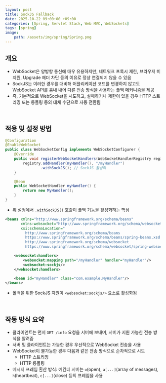 ```yaml
---
layout: post
title: SockJS Fallback
date: 2025-10-22 09:00:00 +09:00
categories: [Spring, Servlet Stack, Web MVC, WebSockets]
tags: [spring]
image:
    path: /assets/img/spring/Spring.png
---
```


## 개요

- WebSocket은 양방향 통신에 매우 유용하지만, 네트워크 프록시 제한, 브라우저 미지원, Upgrade 헤더 차단 등의 이유로 정상 연결되지 않을 수 있음
- SockJS는 이러한 경우를 대비해 어플리케이션 코드를 변경하지 않고도 WebSocket API를 흉내 내어 다른 전송 방식을 사용하는 폴백 메커니즘을 제공
- 즉, 기본적으로 WebSocket을 시도하고, 실패하거나 제한이 있을 경우 HTTP 스트리밍 또는 롱폴링 등의 대체 수단으로 자동 전환됨

<br>

## 적용 및 설정 방법

```java
@Configuration
@EnableWebSocket
public class WebSocketConfig implements WebSocketConfigurer {
    @Override
    public void registerWebSocketHandlers(WebSocketHandlerRegistry registry) {
        registry.addHandler(myHandler(), "/myHandler")
                .withSockJS(); // SockJS 활성화
    }

    @Bean
    public WebSocketHandler myHandler() {
        return new MyHandler();
    }
}
```

- 위 설정에서 `.withSockJS()` 호출이 폴백 기능을 활성화하는 핵심

```xml
<beans xmlns="http://www.springframework.org/schema/beans"
       xmlns:websocket="http://www.springframework.org/schema/websocket"
       xsi:schemaLocation="
         http://www.springframework.org/schema/beans
         https://www.springframework.org/schema/beans/spring-beans.xsd
         http://www.springframework.org/schema/websocket
         https://www.springframework.org/schema/websocket/spring-websocket.xsd">

    <websocket:handlers>
        <websocket:mapping path="/myHandler" handler="myHandler"/>
        <websocket:sockjs/>
    </websocket:handlers>

    <bean id="myHandler" class="com.example.MyHandler"/>
</beans>
```

- 폴백을 위한 SockJS 지원이 `<websocket:sockjs/>` 요소로 활성화됨

<br>

## 작동 방식 요약

- 클라이언트는 먼저 `GET /info` 요청을 서버에 보내며, 서버가 지원 가능한 전송 방식을 알려줌
- 서버 및 클라이언트는 가능한 경우 우선적으로 WebSocket 전송을 사용
- WebSocket이 불가능한 경우 다음과 같은 전송 방식으로 순차적으로 시도
  - HTTP 스트리밍
  - HTTP 롱폴링
- 메시지 프레임 환산 방식: 예컨데 서버는 `o`(open), `a[...]`(array of messages), `h`(heartbeat), `c[...]`(close) 등의 프레임을 사용

<br>